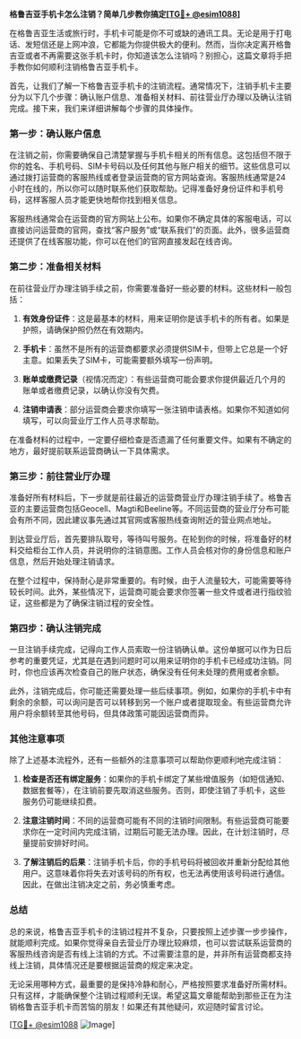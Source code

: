 **格鲁吉亚手机卡怎么注销？简单几步教你搞定[[TG💪+ @esim1088](https://t.me/s/esim1088)]**

在格鲁吉亚生活或旅行时，手机卡可能是你不可或缺的通讯工具。无论是用于打电话、发短信还是上网冲浪，它都能为你提供极大的便利。然而，当你决定离开格鲁吉亚或者不再需要这张手机卡时，你知道该怎么注销吗？别担心，这篇文章将手把手教你如何顺利注销格鲁吉亚手机卡。

首先，让我们了解一下格鲁吉亚手机卡的注销流程。通常情况下，注销手机卡主要分为以下几个步骤：确认账户信息、准备相关材料、前往营业厅办理以及确认注销完成。接下来，我们来详细讲解每个步骤的具体操作。

### 第一步：确认账户信息

在注销之前，你需要确保自己清楚掌握与手机卡相关的所有信息。这包括但不限于你的姓名、手机号码、SIM卡号码以及任何其他与账户相关的细节。这些信息可以通过拨打运营商的客服热线或者登录运营商的官方网站查询。客服热线通常是24小时在线的，所以你可以随时联系他们获取帮助。记得准备好身份证件和手机号码，这样客服人员才能更快地帮你找到相关信息。

客服热线通常会在运营商的官方网站上公布。如果你不确定具体的客服电话，可以直接访问运营商的官网，查找“客户服务”或“联系我们”的页面。此外，很多运营商还提供了在线客服功能，你可以在他们的官网直接发起在线咨询。

### 第二步：准备相关材料

在前往营业厅办理注销手续之前，你需要准备好一些必要的材料。这些材料一般包括：

1. **有效身份证件**：这是最基本的材料，用来证明你是该手机卡的所有者。如果是护照，请确保护照仍然在有效期内。
   
2. **手机卡**：虽然不是所有的运营商都要求必须提供SIM卡，但带上它总是一个好主意。如果丢失了SIM卡，可能需要额外填写一份声明。

3. **账单或缴费记录**（视情况而定）：有些运营商可能会要求你提供最近几个月的账单或者缴费记录，以确认你没有欠费。

4. **注销申请表**：部分运营商会要求你填写一张注销申请表格。如果你不知道如何填写，可以向营业厅工作人员寻求帮助。

在准备材料的过程中，一定要仔细检查是否遗漏了任何重要文件。如果有不确定的地方，最好提前联系运营商确认一下具体需求。

### 第三步：前往营业厅办理

准备好所有材料后，下一步就是前往最近的运营商营业厅办理注销手续了。格鲁吉亚的主要运营商包括Geocell、Magti和Beeline等。不同运营商的营业厅分布可能会有所不同，因此建议事先通过其官网或客服热线查询附近的营业网点地址。

到达营业厅后，首先要排队取号，等待叫号服务。在轮到你的时候，将准备好的材料交给柜台工作人员，并说明你的注销意图。工作人员会核对你的身份信息和账户信息，然后开始处理注销请求。

在整个过程中，保持耐心是非常重要的。有时候，由于人流量较大，可能需要等待较长时间。此外，某些情况下，运营商可能会要求你签署一些文件或者进行指纹验证，这些都是为了确保注销过程的安全性。

### 第四步：确认注销完成

一旦注销手续完成，记得向工作人员索取一份注销确认单。这份单据可以作为日后参考的重要凭证，尤其是在遇到问题时可以用来证明你的手机卡已经成功注销。同时，你也应该再次检查自己的账户状态，确保没有任何未处理的费用或者余额。

此外，注销完成后，你可能还需要处理一些后续事项。例如，如果你的手机卡中有剩余的余额，可以询问是否可以转移到另一个账户或者提取现金。有些运营商允许用户将余额转至其他号码，但具体政策可能因运营商而异。

### 其他注意事项

除了上述基本流程外，还有一些额外的注意事项可以帮助你更顺利地完成注销：

1. **检查是否还有绑定服务**：如果你的手机卡绑定了某些增值服务（如短信通知、数据套餐等），在注销前要先取消这些服务。否则，即使注销了手机卡，这些服务仍可能继续扣费。

2. **注意注销时间**：不同的运营商可能有不同的注销时间限制。有些运营商可能要求你在一定时间内完成注销，过期后可能无法办理。因此，在计划注销时，尽量提前安排好时间。

3. **了解注销后的后果**：注销手机卡后，你的手机号码将被回收并重新分配给其他用户。这意味着你将失去对该号码的所有权，也无法再使用该号码进行通信。因此，在做出注销决定之前，务必慎重考虑。

### 总结

总的来说，格鲁吉亚手机卡的注销过程并不复杂，只要按照上述步骤一步步操作，就能顺利完成。如果你觉得亲自去营业厅办理比较麻烦，也可以尝试联系运营商的客服热线咨询是否有线上注销的方式。不过需要注意的是，并非所有运营商都支持线上注销，具体情况还是要根据运营商的规定来决定。

无论采用哪种方式，最重要的是保持冷静和耐心，严格按照要求准备好所需材料。只有这样，才能确保整个注销过程顺利无误。希望这篇文章能帮助到那些正在为注销格鲁吉亚手机卡而苦恼的朋友！如果还有其他疑问，欢迎随时留言讨论。

[[TG💪+ @esim1088](https://t.me/s/esim1088) ![Image](https://i.postimg.cc/4NQfJmqS/Snipaste-2025-05-13-00-14-12.png)]